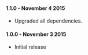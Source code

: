 ####  1.1.0 - November 4 2015
* Upgraded all dependencies.

####  1.0.0 - November 3 2015
* Initial release